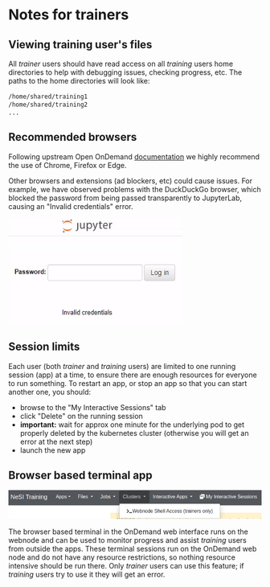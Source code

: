 # Notes for trainers

## Viewing training user's files

All *trainer* users should have read access on all *training* users home directories to help with debugging issues, checking progress, etc. The paths to the home directories will look like:

```
/home/shared/training1
/home/shared/training2
...
```

## Recommended browsers

Following upstream Open OnDemand [documentation](https://osc.github.io/ood-documentation/latest/requirements.html#browser-requirements) we highly recommend the use of Chrome, Firefox or Edge.

Other browsers and extensions (ad blockers, etc) could cause issues. For example, we have observed problems with the DuckDuckGo browser, which blocked the password from being passed transparently to JupyterLab, causing an "Invalid credentials" error.

![jupyter credentials error](jupyter-browser-error.png)

## Session limits

Each user (both *trainer* and *training* users) are limited to one running session (app) at a time, to ensure there are enough resources for everyone to run something. To restart an app, or stop an app so that you can start another one, you should:

- browse to the "My Interactive Sessions" tab
- click "Delete" on the running session
- **important:** wait for approx one minute for the underlying pod to get properly deleted by the kubernetes cluster (otherwise you will get an error at the next step)
- launch the new app

## Browser based terminal app

![webnode shell access](webnode-shell-access.png)

The browser based terminal in the OnDemand web interface runs on the webnode and can be used to monitor progress and assist *training* users from outside the apps. These terminal sessions run on the OnDemand web node and do not have any resource restrictions, so nothing resource intensive should be run there. Only *trainer* users can use this feature; if *training* users try to use it they will get an error.
